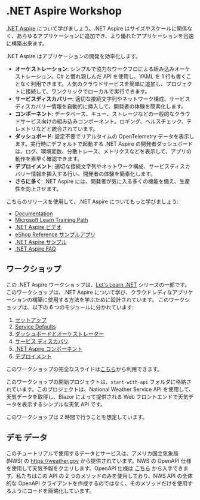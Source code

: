 # .NET Aspire Workshop

[.NET Aspire](https://learn.microsoft.com/dotnet/aspire/) について学びましょう。.NET Aspire はサイズやスケールに関係なく、あらゆるアプリケーションに追加でき、より優れたアプリケーションを迅速に構築出来ます。

.NET Aspire はアプリケーションの開発を効率化します。

- **オーケストレーション**: シンプルで協力なワークフロによる組み込みオーケストレーション。C# と慣れ親しんだ API を使用し、YAML を 1 行も書くことなく利用できます。人気のクラウドサービスを簡単に追加し、プロジェクトに接続して、ワンクリックでローカルで実行できます。
- **サービスディスカバリー**: 適切な接続文字列やネットワーク構成、サービスディスカバリー情報を自動的に挿入して、開発者の体験を簡素化します。
- **コンポーネント**: データベース、キュー、ストレージなどの一般的なクラウドサービス向けの組み込みコンポーネント。ロギング、ヘルスチェック、テレメトリなどと統合されています。
- **ダッシュボード**: 設定不要でリアルタイムの OpenTelemetry データを表示します。実行時にデフォルトで起動する .NET Aspire の開発者ダッシュボードは、ログ、環境変数、分散トレース、メトリクスなどを表示して、アプリの動作を素早く確認できます。
- **デプロイメント**: 適切な接続文字列やネットワーク構成、サービスディスカバリー情報を挿入する行い、開発者の体験を簡素化します。
- **さらに多く**: .NET Aspire には、開発者が気に入る多くの機能を備え、生産性を向上させます。

こちらのリリースを使用して、.NET Aspire についてもっと学びましょう:
- [Documentation](https://learn.microsoft.com/dotnet/aspire)
- [Microsoft Learn Training Path](https://learn.microsoft.com/en-us/training/paths/dotnet-aspire/)
- [.NET Aspire ビデオ](https://aka.ms/aspire/videos)
- [eShop Reference サンプルアプリ](https://github.com/dotnet/eshop)
- [.NET Aspire サンプル](https://learn.microsoft.com/samples/browse/?expanded=dotnet&products=dotnet-aspire)
- [.NET Aspire FAQ](https://learn.microsoft.com/dotnet/aspire/reference/aspire-faq)

## ワークショップ

この .NET Aspire ワークショップは、[Let's Learn .NET](https://aka.ms/letslearndotnet) シリーズの一部です。このワークショップは、.NET Aspire について学び、クラウドレディなアプリケーションの構築に使用する方法を学ぶために設計されています。
このワークショップは、以下の 6 つのモジュールに分かれています:

1. [セットアップ](./workshop/localization/jp/1-setup.md)
1. [Service Defaults](./workshop/localization/jp/2-servicedefaults.md)
1. [ダッシュボードとオーケストレーター](./workshop/localization/jp/3-dashboard-apphost.md)
1. [サービス ディスカバリ](./workshop/localization/jp/4-servicediscovery.md)
1. [.NET Aspire コンポーネント](./workshop/localization/jp/5-components.md)
1. [デプロイメント](./workshop/localization/jp/6-deployment.md)

このワークショップの完全なスライドは[こちら](./workshop/localization/jp/AspireWorkshop.pptx)から利用できます。

このワークショップの開始プロジェクトは、`start-with-api` フォルダに格納されています。このプロジェクトは、National Weather Service API を使用して、天気データを取得し、Blazor によって提供される Web フロントエンドで天気データを表示するシンプルな天気 API です。

このワークショップは 2 時間で行うことを想定しています。

## デモ データ

このチュートリアルで使用するデータとサービスは、アメリカ国立気象局 (NWS) の https://weather.gov から提供されています。NWS の OpenAPI 仕様を使用して天気予報をクエリします。OpenAPI 仕様は [こちら](https://www.weather.gov/documentation/services-web-api) から入手できます。私たちはこの API の 2 つのメソッドのみを使用しており、NWS API の全体的な OpenAPI クライアントを作成するのではなく、そのメソッドだけを使用するようにコードを簡略化しています。
